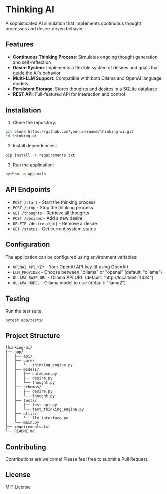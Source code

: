 # Thinking AI

A sophisticated AI simulation that implements continuous thought processes and desire-driven behavior.

## Features

- **Continuous Thinking Process**: Simulates ongoing thought generation and self-reflection
- **Desire System**: Implements a flexible system of desires and goals that guide the AI's behavior
- **Multi-LLM Support**: Compatible with both Ollama and OpenAI language models
- **Persistent Storage**: Stores thoughts and desires in a SQLite database
- **REST API**: Full-featured API for interaction and control

## Installation

1. Clone the repository:
```bash
git clone https://github.com/yourusername/thinking-ai.git
cd thinking-ai
```

2. Install dependencies:
```bash
pip install -r requirements.txt
```

3. Run the application:
```bash
python -m app.main
```

## API Endpoints

- `POST /start` - Start the thinking process
- `POST /stop` - Stop the thinking process
- `GET /thoughts` - Retrieve all thoughts
- `POST /desires` - Add a new desire
- `DELETE /desires/{id}` - Remove a desire
- `GET /status` - Get current system status

## Configuration

The application can be configured using environment variables:

- `OPENAI_API_KEY` - Your OpenAI API key (if using OpenAI)
- `LLM_PROVIDER` - Choose between "ollama" or "openai" (default: "ollama")
- `OLLAMA_BASE_URL` - Ollama API URL (default: "http://localhost:11434")
- `OLLAMA_MODEL` - Ollama model to use (default: "llama2")

## Testing

Run the test suite:
```bash
pytest app/tests/
```

## Project Structure

```
thinking-ai/
├── app/
│   ├── api/
│   ├── core/
│   │   └── thinking_engine.py
│   ├── models/
│   │   ├── database.py
│   │   ├── desire.py
│   │   └── thought.py
│   ├── schemas/
│   │   ├── desire.py
│   │   └── thought.py
│   ├── tests/
│   │   ├── test_api.py
│   │   └── test_thinking_engine.py
│   ├── utils/
│   │   └── llm_interface.py
│   └── main.py
├── requirements.txt
└── README.md
```

## Contributing

Contributions are welcome! Please feel free to submit a Pull Request.

## License

MIT License
